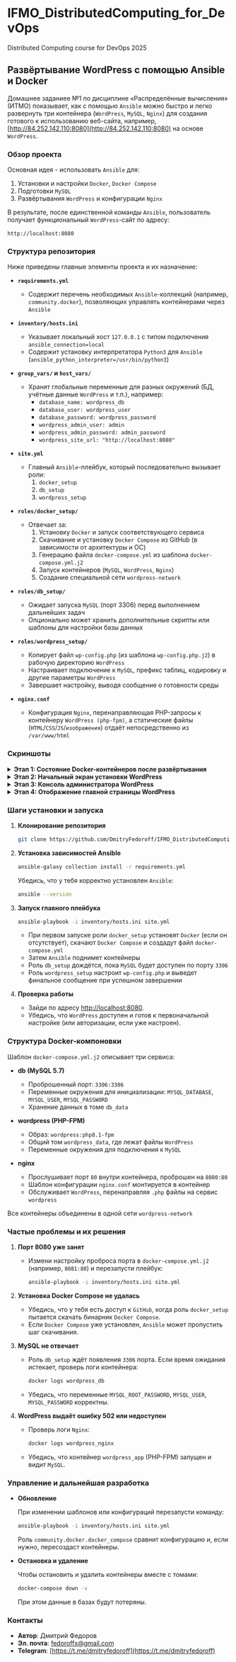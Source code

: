 # IFMO_DistributedComputing_for_DevOps
Distributed Computing course for DevOps 2025

## Развёртывание WordPress с помощью Ansible и Docker

Домашнее заданиее №1 по дисциплине «Распределённые вычисления» (ИТМО) показывает, как с помощью `Ansible` можно быстро и легко развернуть три контейнера (`WordPress`, `MySQL`, `Nginx`) для создания готового к использованию веб-сайта, например, [http://84.252.142.110:8080](http://84.252.142.110:8080) на основе `WordPress`.

### Обзор проекта

Основная идея - использовать `Ansible` для:
1. Установки и настройки `Docker`, `Docker Compose`
2. Подготовки `MySQL`
3. Развёртывания `WordPress` и конфигурации `Nginx`

В результате, после единственной команды `Ansible`, пользователь получает функциональный `WordPress`-сайт по адресу:

```
http://localhost:8080
```

### Структура репозитория

Ниже приведены главные элементы проекта и их назначение:

- **`requirements.yml`**
  - Содержит перечень необходимых `Ansible`-коллекций (например, `community.docker`), позволяющих управлять контейнерами через `Ansible`
  
- **`inventory/hosts.ini`**
  - Указывает локальный хост `127.0.0.1` с типом подключения `ansible_connection=local`
  - Содержит установку интерпретатора `Python3` для `Ansible` (`ansible_python_interpreter=/usr/bin/python3`)

- **`group_vars/` и `host_vars/`**
  - Хранят глобальные переменные для разных окружений (БД, учётные данные `WordPress` и т.п.), например:
    - `database_name: wordpress_db`
    - `database_user: wordpress_user`
    - `database_password: wordpress_password`
    - `wordpress_admin_user: admin`
    - `wordpress_admin_password: admin_password`
    - `wordpress_site_url: "http://localhost:8080"`

- **`site.yml`**
  - Главный `Ansible`-плейбук, который последовательно вызывает роли:
    1. `docker_setup`
    2. `db_setup`
    3. `wordpress_setup`

- **`roles/docker_setup/`**
  - Отвечает за:
    1. Установку `Docker` и запуск соответствующего сервиса
    2. Скачивание и установку `Docker Compose` из GitHub (в зависимости от архитектуры и ОС)
    3. Генерацию файла `docker-compose.yml` из шаблона `docker-compose.yml.j2`
    4. Запуск контейнеров (`MySQL`, `WordPress`, `Nginx`)
    5. Создание специальной сети `wordpress-network`

- **`roles/db_setup/`**
  - Ожидает запуска `MySQL` (порт 3306) перед выполнением дальнейших задач
  - Опционально может хранить дополнительные скрипты или шаблоны для настройки базы данных

- **`roles/wordpress_setup/`**
  - Копирует файл `wp-config.php` (из шаблона `wp-config.php.j2`) в рабочую директорию `WordPress`
  - Настраивает подключение к `MySQL`, префикс таблиц, кодировку и другие параметры `WordPress`
  - Завершает настройку, выводя сообщение о готовности среды

- **`nginx.conf`**  
  - Конфигурация `Nginx`, перенаправляющая PHP-запросы к контейнеру `WordPress (php-fpm)`, а статические файлы (`HTML`/`CSS`/`JS`/`изображения`) отдаёт непосредственно из `/var/www/html`

### Скриншоты

<details>
<summary><b>Этап 1: Состояние Docker-контейнеров после развёртывания</b></summary>

   Отображение результата выполнения команды `docker ps`. Видны работающие контейнеры:
   - `wordpress_nginx` (порт 8080)
   - `wordpress_app` (php-fpm, порт 9000)
   - `wordpress_db` (MySQL, порт 3306)
   
   Все сервисы в рамках общей сети `wordpress-network` успешно запущены и работают в соответствии с конфигурацией `docker-compose.yml`.

![](/screenshots/screenshot_04.png)

</details>

<details>
<summary><b>Этап 2: Начальный экран установки WordPress</b></summary>

   На этом этапе пользователю выводится экран выбора языка интерфейса. Это показывает, что контейнеры успешно развернуты и `WordPress` доступен по указанному адресу.
   
   Этот скриншот подтверждает корректную работу стека `Nginx` + `PHP-FPM` + `MySQL` и готовность к первичной настройке.

![](/screenshots/screenshot_01.png)

</details>

<details>
<summary><b>Этап 3: Консоль администратора WordPress</b></summary>

   На этом этапе пользователю выводится интерфейс административной панели (`wp-admin`) `WordPress`. Этот скриншот подтверждает успешное подключение к базе данных, генерацию `wp-config.php`, сохранение настроек и возможность полноценного управления веб-сайтом.

![](/screenshots/screenshot_03.png)

</details>

<details>
<summary><b>Этап 4: Отображение главной страницы WordPress</b></summary>

   На этом этапе показана публичная часть веб-сайта, на которой по умолчанию опубликована запись "Привет, мир!" Этот скриншот подтверждает успешную интеграцию `WordPress` с веб-сервером `Nginx` и доступность веб-сайта по `HTTP`.

![](/screenshots/screenshot_02.png)

</details>

### Шаги установки и запуска

1. **Клонирование репозитория**

   ```bash
   git clone https://github.com/DmitryFedoroff/IFMO_DistributedComputing_for_DevOps.git
   ```

2. **Установка зависимостей Ansible**

   ```bash
   ansible-galaxy collection install -r requirements.yml
   ```

   Убедись, что у тебя корректно установлен `Ansible`:

   ```bash
   ansible --version
   ```

3. **Запуск главного плейбука**

   ```bash
   ansible-playbook -i inventory/hosts.ini site.yml
   ```

   - При первом запуске роли `docker_setup` установят `Docker` (если он отсутствует), скачают `Docker Compose` и создадут файл `docker-compose.yml`
   - Затем `Ansible` поднимет контейнеры
   - Роль `db_setup` дождётся, пока `MySQL` будет доступен по порту `3306`
   - Роль `wordpress_setup` настроит `wp-config.php` и выведет финальное сообщение при успешном завершении

4. **Проверка работы**
   - Зайди по адресу [http://localhost:8080](http://localhost:8080).
   - Убедись, что `WordPress` доступен и готов к первоначальной настройке (или авторизации, если уже настроен).

### Структура Docker-компоновки

Шаблон `docker-compose.yml.j2` описывает три сервиса:

- **db (MySQL 5.7)**
  - Проброшенный порт: `3306:3306`
  - Переменные окружения для инициализации: `MYSQL_DATABASE`, `MYSQL_USER`, `MYSQL_PASSWORD`
  - Хранение данных в томе `db_data`

- **wordpress (PHP-FPM)**
  - Образ: `wordpress:php8.1-fpm`
  - Общий том `wordpress_data`, где лежат файлы `WordPress`
  - Переменные окружения для подключения к `MySQL`

- **nginx**
  - Прослушивает порт `80` внутри контейнера, проброшен на `8080:80`
  - Шаблон конфигурации `nginx.conf` монтируется в контейнер
  - Обслуживает `WordPress`, перенаправляя `.php` файлы на сервис `wordpress`

Все контейнеры объединены в одной сети `wordpress-network`

### Частые проблемы и их решения

1. **Порт 8080 уже занят**
   - Измени настройку проброса порта в `docker-compose.yml.j2` (например, `8081:80`) и перезапусти плейбук:

     ```bash
     ansible-playbook -i inventory/hosts.ini site.yml
     ```

2. **Установка Docker Compose не удалась**
   - Убедись, что у тебя есть доступ к `GitHub`, когда роль `docker_setup` пытается скачать бинарник `Docker Compose`.
   - Если `Docker Compose` уже установлен, `Ansible` может пропустить шаг скачивания.

3. **MySQL не отвечает**
   - Роль `db_setup` ждёт появления `3306` порта. Если время ожидания истекает, проверь логи контейнера:

     ```bash
     docker logs wordpress_db
     ```

   - Убедись, что переменные `MYSQL_ROOT_PASSWORD`, `MYSQL_USER`, `MYSQL_PASSWORD` корректны.

4. **WordPress выдаёт ошибку 502 или недоступен**
   - Проверь логи `Nginx`:

     ```bash
     docker logs wordpress_nginx
     ```

   - Убедись, что контейнер `wordpress_app` (PHP-FPM) запущен и видит `MySQL`.

### Управление и дальнейшая разработка

- **Обновление**
  
  При изменении шаблонов или конфигураций перезапусти команду:

  ```bash
  ansible-playbook -i inventory/hosts.ini site.yml
  ```

  Роль `community.docker.docker_compose` сравнит конфигурацию и, если нужно, пересоздаст контейнеры.

- **Остановка и удаление**
  
  Чтобы остановить и удалить контейнеры вместе с томами:

  ```bash
  docker-compose down -v
  ```

  При этом данные в базах будут потеряны.

### Контакты

- **Автор**: Дмитрий Федоров
- **Эл. почта**: [fedoroffx@gmail.com](mailto:fedoroffx@gmail.com)
- **Telegram**: [https://t.me/dmitryfedoroff](https://t.me/dmitryfedoroff) 
